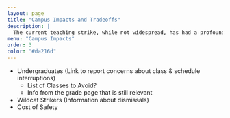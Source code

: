```yaml
---
layout: page
title: "Campus Impacts and Tradeoffs"
description: |
  The current teaching strike, while not widespread, has had a profound and negative impact on the mission of our school.  Learn more about how the teaching strike is affecting our undergraduate students, our staff, and the safety of our campus.
menu: "Campus Impacts"
order: 3
color: "#da216d"
---
```


- Undergraduates (Link to report concerns about class & schedule interruptions)
  - List of Classes to Avoid? 
  - Info from the grade page that is still relevant 
- Wildcat Strikers (Information about dismissals)
- Cost of Safety
